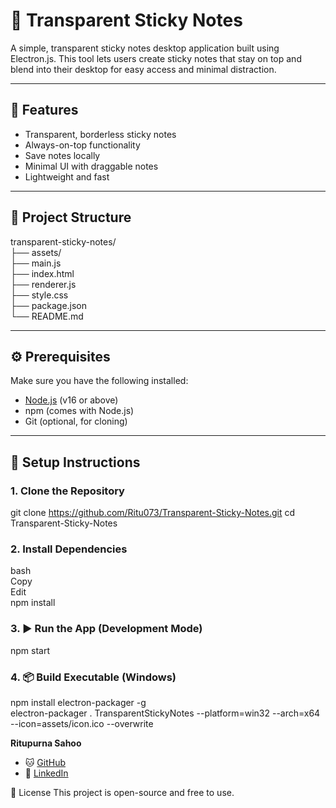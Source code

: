 # 📝 Transparent Sticky Notes

A simple, transparent sticky notes desktop application built using Electron.js. This tool lets users create sticky notes that stay on top and blend into their desktop for easy access and minimal distraction.

---

## 🚀 Features

- Transparent, borderless sticky notes  
- Always-on-top functionality  
- Save notes locally  
- Minimal UI with draggable notes  
- Lightweight and fast  

---

## 📁 Project Structure

transparent-sticky-notes/ <br>
├── assets/          <br>
├── main.js    <br>
├── index.html <br>
├── renderer.js <br>
├── style.css <br>
├── package.json <br>
└── README.md  <br>

---

## ⚙️ Prerequisites

Make sure you have the following installed:

- [Node.js](https://nodejs.org/) (v16 or above)   <br>
- npm (comes with Node.js)   <br>
- Git (optional, for cloning) <br>

---

## 🔧 Setup Instructions

### 1. Clone the Repository

git clone https://github.com/Ritu073/Transparent-Sticky-Notes.git
cd Transparent-Sticky-Notes
### 2. Install Dependencies
bash <br>
Copy <br>
Edit <br>
npm install
### 3. ▶️ Run the App (Development Mode)
npm start
### 4. 📦 Build Executable (Windows)

npm install electron-packager -g <br>
electron-packager . TransparentStickyNotes --platform=win32 --arch=x64 --icon=assets/icon.ico --overwrite

**Ritupurna Sahoo**  
- 🐱 [GitHub](https://github.com/Ritu073)  
- 💼 [LinkedIn](https://www.linkedin.com/in/ritupurna-sahoo-5276a82a6/)




📄 License
This project is open-source and free to use.


